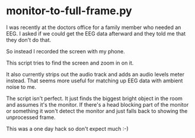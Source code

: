 monitor-to-full-frame.py
========================

I was recently at the doctors office for a family member who needed an EEG. I asked if we could get the EEG data afterward and they told me that they don't do that.

So instead I recorded the screen with my phone.

This script tries to find the screen and zoom in on it.

It also currently strips out the audio track and adds an audio levels meter instead.
That seems more useful for matching up EEG data with ambient noise to me.

The script isn't perfect. It just finds the biggest bright object in the room and assumes it's the monitor. If there's a head blocking
part of the monitor or something it won't detect the monitor and just falls back to showing the unprocessed frame.

This was a one day hack so don't expect much :-)
